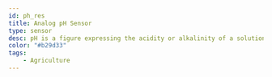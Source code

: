```yaml
---
id: ph_res
title: Analog pH Sensor
type: sensor
desc: pH is a figure expressing the acidity or alkalinity of a solution on a logarithmic scale on which 7 is neutral, lower values are more acid and higher values more alkaline.
color: "#b29d33"
tags:
    - Agriculture
---
```

